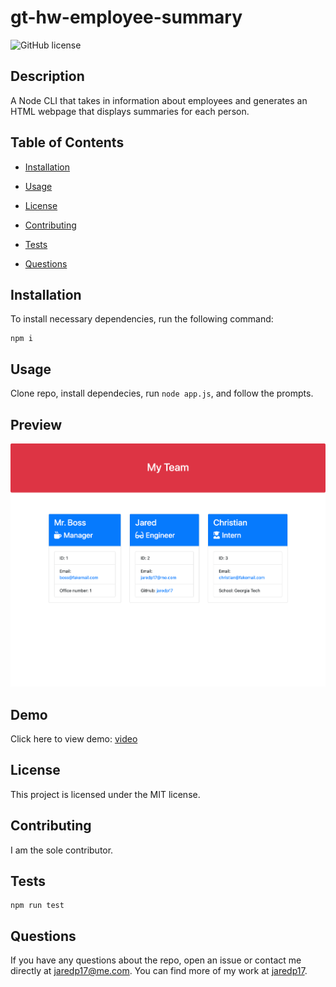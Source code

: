 # gt-hw-employee-summary

![GitHub license](https://img.shields.io/badge/license-MIT-blue.svg)

## Description

A Node CLI that takes in information about employees and generates an HTML webpage that displays summaries for each person.

## Table of Contents

* [Installation](#installation)

* [Usage](#usage)

* [License](#license)

* [Contributing](#contributing)

* [Tests](#tests)

* [Questions](#questions)

## Installation

To install necessary dependencies, run the following command:

```
npm i
```

## Usage

Clone repo, install dependecies, run `node app.js`, and follow the prompts.

## Preview

![Sample](./assets/sample.png)

## Demo

Click here to view demo: [video]()

## License

This project is licensed under the MIT license.

## Contributing

I am the sole contributor.

## Tests

```
npm run test
```

## Questions

If you have any questions about the repo, open an issue or contact me directly at jaredp17@me.com. You can find more of my work at [jaredp17](https://github.com/jaredp17/).